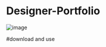 # Designer-Portfolio
![image](https://user-images.githubusercontent.com/52049324/111578637-598b8900-87d6-11eb-8904-260052fb1752.png)


#download and use
